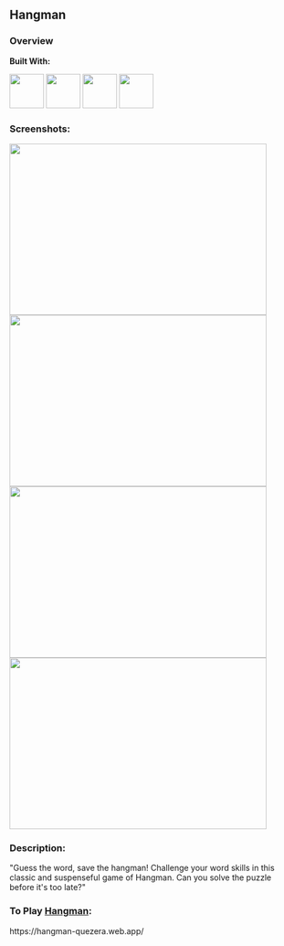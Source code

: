 ## Hangman

### Overview

**Built With:**
<p align="left"> 
  <img height="60" src="https://cdn.svgporn.com/logos/html-5.svg" width="60">
  <img height="60" src="https://cdn.svgporn.com/logos/css-3.svg" width="60">
  <img height="60" src="https://cdn.svgporn.com/logos/typescript.svg" width="60">
  <img height="60" src="https://cdn.svgporn.com/logos/react.svg">
</p>

### Screenshots:
<img src="https://github.com/quezera97/hangman/assets/66286710/091f2fbb-15b7-4538-a245-edb935999849" width="450" height="300">
<img src="https://github.com/quezera97/hangman/assets/66286710/088b7418-e05c-49b6-8d7e-a368fa60cefa" width="450" height="300">
<img src="https://github.com/quezera97/hangman/assets/66286710/0569deb7-e502-4219-9c27-5929c8c680e2" width="450" height="300">
<img src="https://github.com/quezera97/hangman/assets/66286710/4f9eac84-56af-4674-a55b-0c25a9a2ec42" width="450" height="300">

### Description:

"Guess the word, save the hangman! Challenge your word skills in this classic and suspenseful game of Hangman. Can you solve the puzzle before it's too late?"

### To Play <a href="https://hangman-quezera.web.app/" target="_blank">Hangman</a>:
<p>https://hangman-quezera.web.app/</p>
